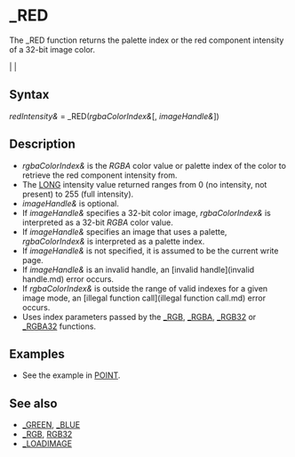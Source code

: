 # _RED

The _RED function returns the palette index or the red component intensity of a 32-bit image color.

  

|  |

## Syntax

*redIntensity&* = _RED(*rgbaColorIndex&*[, *imageHandle&*])
  

## Description

* *rgbaColorIndex&* is the *RGBA* color value or palette index of the color to retrieve the red component intensity from.
* The [LONG](LONG.md) intensity value returned ranges from 0 (no intensity, not present) to 255 (full intensity).
* *imageHandle&* is optional.
* If *imageHandle&* specifies a 32-bit color image, *rgbaColorIndex&* is interpreted as a 32-bit *RGBA* color value.
* If *imageHandle&* specifies an image that uses a palette, *rgbaColorIndex&* is interpreted as a palette index.
* If *imageHandle&* is not specified, it is assumed to be the current write page.
* If *imageHandle&* is an invalid handle, an [invalid handle](invalid handle.md) error occurs.
* If *rgbaColorIndex&* is outside the range of valid indexes for a given image mode, an [illegal function call](illegal function call.md) error occurs.
* Uses index parameters passed by the [_RGB](_RGB.md), [_RGBA](_RGBA.md), [_RGB32](_RGB32.md) or [_RGBA32](_RGBA32.md) functions.

  

## Examples

* See the example in [POINT](POINT.md).

  

## See also

* [_GREEN](_GREEN.md), [_BLUE](_BLUE.md)
* [_RGB](_RGB.md), [RGB32](RGB32.md)
* [_LOADIMAGE](_LOADIMAGE.md)

  
